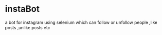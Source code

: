 # instaBot
a bot for instagram using selenium which can follow or unfollow people ,like posts ,unlike posts etc
